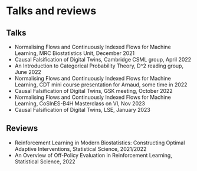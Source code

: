 # Talks and reviews

## Talks

* Normalising Flows and Continuously Indexed Flows for Machine Learning, MRC Biostatistics
  Unit, December 2021
* Causal Falsification of Digital Twins, Cambridge CSML group, April 2022
* An Introduction to Categorical Probability Theory, D^2 reading group, June 2022
* Normalising Flows and Continuously Indexed Flows for Machine Learning, CDT mini course
  presentation for Arnaud, some time in 2022
* Causal Falsification of Digital Twins, GSK meeting, October 2022
* Normalising Flows and Continuously Indexed Flows for Machine Learning, CoSInES-B4H
  Masterclass on VI, Nov 2023
* Causal Falsification of Digital Twins, LSE, January 2023

## Reviews

* Reinforcement Learning in Modern Biostatistics: Constructing Optimal Adaptive Interventions, Statistical Science, 2021/2022
* An Overview of Off-Policy Evaluation in Reinforcement Learning, Statistical Science,
  2022
